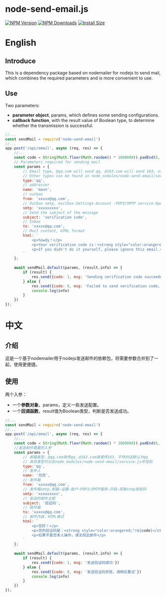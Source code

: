 # node-send-email.js
[![NPM Version](http://img.shields.io/npm/v/node-send-email.svg?style=flat)](https://www.npmjs.org/package/node-send-email)
[![NPM Downloads](https://img.shields.io/npm/dm/node-send-email.svg?style=flat)](https://npmcharts.com/compare/node-send-email?minimal=true)
[![Install Size](https://packagephobia.now.sh/badge?p=node-send-email)](https://packagephobia.now.sh/result?p=node-send-email)

# English
## Introduce
This is a dependency package based on nodemailer for nodejs to send mail, which combines the required parameters and is more convenient to use.

## Use
Two parameters:
- **parameter object**, params, which defines some sending configurations.
- **callback function**, with the result value of Boolean type, to determine whether the transmission is successful.
```javascript
//...
const sendMail = require('node-send-email')
//...
app.post('/api/email', async (req, res) => {
    //...
    const code = String(Math.floor(Math.random() * 1000000)).padEnd(6, '0') //Generate random verification code
    // Parameters required for sending mail
    const params = {
        // Email type, @qq.com will send qq, @163.com will send 163, otherwise, it will be qq by default.
        // Other types can be found in node_nodules/node-send-email/service.js.
        type:'qq',
        // addresser
        name: 'moon',
        // outbox
        from: 'xxxxx@qq.com',
        // Outbox smtp, mailbox-Settings-Account -POP3/SMTP service-Open-Get stmp authorization code
        smtp: 'xxxxxxxxx',
        // Send the subject of the message
        subject: 'verification code',
        // Inbox
        to: 'xxxxx@qq.com',
        // Mail content, HTML format
        html: `
            <p>howdy！</p>
            <p>Your verification code is：<strong style="color:orangered;">${code}</strong></p>
            <p>If you didn't do it yourself, please ignore this email.</p>
        ` 
    };
    
    await sendMail.default(params, (result,info) => {
        if (result) {
            res.send({code: 1, msg: 'Sending verification code succeeded'})
        } else {
            res.send({code: 0, msg: 'Failed to send verification code, please try again later.'})
            console.log(info)
        }
    })
});
```

# 中文

## 介绍
这是一个基于nodemailer用于nodejs发送邮件的依赖包，将需要参数合并到了一起，使用更便捷。

## 使用
 两个入参：
 - 一个**参数对象**，params，定义一些发送配置。
 - 一个**回调函数**，result值为Boolean类型，判断是否发送成功。
```javascript
//...
const sendMail = require('node-send-email')
//...
app.post('/api/email', async (req, res) => {
    //...
    const code = String(Math.floor(Math.random() * 1000000)).padEnd(6, '0') //生成随机验证码
    //发送邮件需要的入参
    const params = {
        // 邮箱类型，@qq.com就传qq，@163.com就是传163，不传的话默认为qq
        // 其余类型可以在node_modules/node-send-email/service.js中找到
        type:'qq',
        // 发件人
        name: '月亮',
        // 发件箱
        from: 'xxxxx@qq.com',
        // 发件箱smtp,邮箱—设置–账户–POP3/SMTP服务—开启—获取stmp授权码 
        smtp: 'xxxxxxxxx',
        // 发送的邮件主题
        subject: '验证码',
        // 收件箱
        to: 'xxxxx@qq.com',
        // 邮件内容，HTML格式
        html: `
            <p>您好！</p>
            <p>您的验证码是：<strong style="color:orangered;">${code}</strong></p>
            <p>如果不是您本人操作，请无视此邮件</p>
        ` 
    };
    
    await sendMail.default(params, (result,info) => {
        if (result) {
            res.send({code: 1, msg: '发送验证码成功'})
        } else {
            res.send({code: 0, msg: '发送验证码失败，请稍后重试'})
            console.log(info)
        }
    })
});
```
